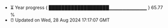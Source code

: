 - ⏳ Year progress { ███████████████████▁▁▁▁▁▁▁▁▁▁▁ } 65.77 %
- ⏰ Updated on Wed, 28 Aug 2024 17:17:07 GMT

